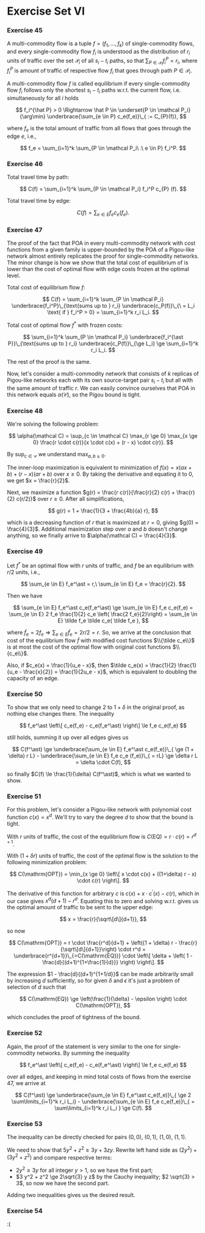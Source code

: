 # Exercise Set VI

### Exercise 45

A multi-commodity flow is a tuple $f = (f_1, \dots, f_k)$ of single-commodity flows, and every single-commodity flow $f_i$ is understood as the distribution of $r_i$ units of traffic over the set $\mathcal P_i$ of all $s_i-t_i$ paths, so that  $\sum_{P \in \mathcal P_i} f_i^P = r_i$, where $f_i^P$ is amount of traffic of respective flow $f_i$ that goes through path $P \in \mathcal P_i$.

A multi-commodity flow $f$ is called equilibrium if every single-commodity flow $f_i$ follows only the shortest $s_i-t_i$ paths w.r.t. the current flow, i.e. simultaneously for all $i$ holds

$$
f_i^{\hat P} > 0 
\Rightarrow
\hat P \in \underset{P \in \mathcal P_i}{\arg\min}
    \underbrace{\sum_{e \in P} c_e(f_e)}\_{ := C_{P}(f)},
$$

where $f_e$ is the total amount of traffic from all flows that goes through the edge $e$, i.e.,

$$
f_e = \sum_{i=1}^k \sum_{P \in \mathcal P_i\ :\ e \in P} f_i^P.
$$

### Exercise 46

Total travel time by path:

$$
C(f) = \sum_{i=1}^k \sum_{P \in \mathcal P_i} f_i^P c_{P} (f).
$$

Total travel time by edge:

$$
C(f) = \sum_{e \in E} f_e c_e(f_e).
$$

### Exercise 47

The proof of the fact that POA in every multi-commodity network with cost functions from a given family is upper-bounded by the POA of a Pigou-like network almost entirely replicates the proof for single-commodity networks.
The minor change is how we show that the total cost of equilibrium of is lower than the cost of optimal flow with edge costs frozen at the optimal level.

Total cost of equilibrium flow $f$:

$$
C(f)
    = \sum_{i=1}^k \sum_{P \in \mathcal P_i}
    \underbrace{f_i^P}\_{\text{sums up to } r_i}
    \underbrace{c_P(f)}\_{\ = L_i \text{ if } f_i^P > 0}
    = \sum_{i=1}^k r_i L_i.
$$

Total cost of optimal flow $f^\ast$ with frozen costs:

$$
\sum_{i=1}^k \sum_{P \in \mathcal P_i}
    \underbrace{f_i^{\ast P}}\_{\text{sums up to } r_i}
    \underbrace{c_P(f)}\_{\ge L_i}
\ge \sum_{i=1}^k r_i L_i.
$$

The rest of the proof is the same.

Now, let's consider a multi-commodity network that consists of $k$ replicas of Pigou-like networks each with its own source-target pair $s_i-t_i$ but all with the same amount of traffic $r$.
We can easily convince ourselves that POA in this network equals $\alpha(\mathcal C)$, so the Pigou bound is tight.

### Exercise 48

We're solving the following problem:

$$
\alpha(\mathcal C) = 
    \sup_{c \in \mathcal C} \max_{r \ge 0} \max_{x \ge 0}
    \frac{r \cdot c(r)}{x \cdot c(x) + (r - x) \cdot c(r)}.
$$

By $\sup_{c \in \mathcal C}$ we understand $\max_{a, b \ge 0}$.

The inner-loop maximization is equivalent to minimization of $f(x) = x (ax + b) + (r - x) (ar + b)$ over $x \ge 0$.
By taking the derivative and equating it to $0$, we get $x = \frac{r}{2}$.

Next, we maximize a function $g(r) = \frac{r c(r)}{\frac{r}{2} c(r) + \frac{r}{2} c(r/2)}$ over $r \ge 0$.
After all simplifications,

$$
g(r) = 1 + \frac{1}{3 + \frac{4b}{a} r},
$$

which is a decreasing function of $r$ that is maximized at $r = 0$, giving $g(0) = \frac{4}{3}$.
Additional maximization step over $a$ and $b$ doesn't change anything, so we finally arrive to $\alpha(\mathcal C) = \frac{4}{3}$.

### Exercise 49

Let $f^\ast$ be an optimal flow with $r$ units of traffic, and $f$ be an equilibrium with $r/2$ units, i.e.,

$$
\sum_{e \in E} f_e^\ast = r,\ \sum_{e \in E} f_e = \frac{r}{2}.
$$

Then we have

$$
\sum_{e \in E} f_e^\ast c_e(f_e^\ast)
    \ge \sum_{e \in E} f_e c_e(f_e)
    = \sum_{e \in E} 2 f_e \frac{1}{2} c_e \left( \frac{2 f_e}{2}\right)
    = \sum_{e \in E} \tilde f_e \tilde c_e( \tilde f_e ),
$$

where $\tilde f_e = 2 f_e \Rightarrow \sum_{e \in E} \tilde f_e = 2 r / 2 = r$.
So, we arrive at the conclusion that cost of the equilibrium flow $\tilde f$ with modified cost functions $\\{\tilde c_e\\}$ is at most the cost of the optimal flow with original cost functions $\\{c_e\\}$.

Also, if $c_e(x) = \frac{1}{u_e - x}$, then $\tilde c_e(x) = \frac{1}{2} \frac{1}{u_e - \frac{x}{2}} = \frac{1}{2u_e - x}$, which is equivalent to doubling the capacity of an edge.

### Exercise 50

To show that we only need to change $2$ to $1 + \delta$ in the original proof, as nothing else changes there.
The inequality

$$
f_e^\ast \left\[ c_e(f_e) - c_e(f_e^\ast) \right\] \le f_e c_e(f_e)
$$

still holds, summing it up over all edges gives us

$$
C(f^\ast)
    \ge \underbrace{\sum_{e \in E} f_e^\ast c_e(f_e)}\_{ \ge (1 + \delta) r L}
    - \underbrace{\sum_{e \in E} f_e c_e (f_e)}\_{ = rL}
    \ge \delta r L = \delta \cdot C(f),
$$

so finally $C(f) \le \frac{1}{\delta} C(f^\ast)$, which is what we wanted to show.

### Exercise 51

For this problem, let's consider a Pigou-like network with polynomial cost function $c(x) = x^d$.
We'll try to vary the degree $d$ to show that the bound is tight.

With $r$ units of traffic, the cost of the equilibrium flow is $C(\mathrm{EQ}) = r \cdot c(r) = r^{d+1}$. 

With $(1+\delta r)$ units of traffic, the cost of the optimal flow is the solution to the following minimization problem:

$$
C(\mathrm{OPT}) = \min_{x \ge 0} \left\[ x \cdot c(x) + ((1+\delta) r - x) \cdot c(r) \right\].
$$

The derivative of this function for arbitrary $c$ is $c(x) + x \cdot c^\prime(x) - c(r)$, which in our case gives $x^d (d+1) - r^d$.
Equating this to zero and solving w.r.t. gives us the optimal amount of traffic to be sent to the upper edge:

$$
x = \frac{r}{\sqrt\[d\]{d+1}},
$$

so now 

$$
C(\mathrm{OPT})
    = r \cdot \frac{r^d}{d+1} + \left((1 + \delta) r - \frac{r}{\sqrt\[d\]{d+1}}\right) \cdot r^d
    = \underbrace{r^{d+1}}\_{=C(\mathrm{EQ})} \cdot \left\[
        \delta + \left( 1 - \frac{d}{(d+1)^{1+\frac{1}{d}}} \right)
    \right\].
$$

The expression $1 - \frac{d}{(d+1)^{1+1/d}}$ can be made arbitrarily small by increasing $d$ sufficiently, so for given $\delta$ and $\epsilon$ it's just a problem of selection of $d$ such that

$$
C(\mathrm{EQ}) \ge \left(\frac{1}{\delta} - \epsilon \right) \cdot C(\mathrm{OPT}),
$$

which concludes the proof of tightness of the bound.

### Exercise 52

Again, the proof of the statement is very similar to the one for single-commodity networks.
By summing the inequality

$$
f_e^\ast \left\[ c_e(f_e) - c_e(f_e^\ast) \right\] \le f_e c_e(f_e)
$$

over all edges, and keeping in mind total costs of flows from the exercise 47, we arrive at

$$
C(f^\ast)
    \ge \underbrace{\sum_{e \in E} f_e^\ast c_e(f_e)}\_{ \ge 2 \sum\limits_{i=1}^k r_i L_i}
    - \underbrace{\sum_{e \in E} f_e c_e(f_e)}\_{ = \sum\limits_{i=1}^k r_i L_i }
    \ge C(f).
$$

### Exercise 53

The inequality can be directly checked for pairs $(0, 0)$, $(0, 1)$, $(1, 0)$, $(1, 1)$.

We need to show that $5 y^2 + z^2 \ge 3 y + 3 z y$.
Rewrite  left hand side as $(2y^2) + (3y^2 + z^2)$ and compare respective terms:
* $2 y^2 \ge 3y$ for all integer $y > 1$, so we have the first part;
* $3 y^2 + z^2 \ge 2\sqrt{3} y z$ by the Cauchy inequality; $2 \sqrt{3} > 3$, so now we have the second part.

Adding two inequalities gives us the desired result.

### Exercise 54

:(
